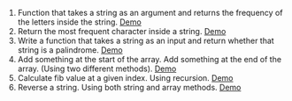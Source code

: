 01. Function that takes a string as an argument and returns the frequency of the letters inside the string. <a href="https://marius8dev.github.io/01/index.html" target="_blank">Demo</a>
02. Return the most frequent character inside a string. <a href="https://marius8dev.github.io/02/index.html" target="_blank">Demo</a>
03. Write a function that takes a string as an input and return whether that string is a palindrome. <a href="https://marius8dev.github.io/03/index.html" target="_blank">Demo</a>
04. Add something at the start of the array. Add something at the end of the array. (Using two different methods). <a href="https://marius8dev.github.io/04/index.html" target="_blank">Demo</a>
05. Calculate fib value at a given index. Using recursion. <a href="https://marius8dev.github.io/05/index.html" target="_blank">Demo</a>
06. Reverse a string. Using both string and array methods. <a href="https://marius8dev.github.io/06/index.html" target="_blank">Demo</a>